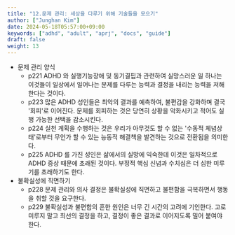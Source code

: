```yaml
---
title: "12.문제 관리: 세상을 다루기 위해 기술들을 모으기"
author: ["Junghan Kim"]
date: 2024-05-18T05:57:00+09:00
keywords: ["adhd", "adult", "aprj", "docs", "guide"]
draft: false
weight: 13
---
```


<!--more-->

-   문제 관리 양식
    -   p221 ADHD 와 실행기능장애 및 동기결핍과 관련하여 실망스러운 일 하나는 이것들이 일상에서 일어나는 문제를 다루는 능력과 결정을 내리는 능력을 저해한다는 것이다.
    -   p223 많은 ADHD 성인들은 최악의 결과를 예측하여, 불편감을 강화하며 결국 '회피'로 이어진다. 문제를 회피하는 것은 당연히 상황을 악화시키고 적어도 실행 가능한 선택을 감소시킨다.
    -   p224 실천 계획을 수행하는 것은 우리가 아무것도 할 수 없는 '수동적 체념상태'로부터 무언가 할 수 있는 능동적 해결책을 발견하는 것으로 전환됨을 의미한다.
    -   p225 ADHD 를 가진 성인은 삶에서의 실망에 익숙한데 이것은 일차적으로 ADHD 증상 때문에 초래된 것이다. 부정적 핵심 신념과 수치심은 더 심한 미루기를 초래하기도 한다.
-   불확실성에 직면하기
    -   p228 문제 관리와 의사 결정은 불확실성에 직면하고 불편함을 극복하면서 행동을 취할 것을 요구한다.
    -   p229 불확실성과 불편함의 흔한 원인은 너무 긴 시간의 고려에 기인한다. 고로 미루지 말고 최선의 결정을 하고, 결정이 좋은 결과로 이어지도록 밀어 붙여야 한다.
